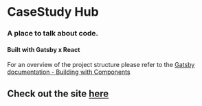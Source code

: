 # CaseStudy Hub
### A place to talk about code.
#### Built with Gatsby x React
For an overview of the project structure please refer to the [Gatsby documentation - Building with Components](https://www.gatsbyjs.org/docs/building-with-components/)

## Check out the site [here](https://casestudyhub.netlify.com/)
